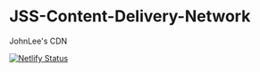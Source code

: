 # JSS-Content-Delivery-Network
JohnLee's CDN

[![Netlify Status](https://api.netlify.com/api/v1/badges/e00588c0-d742-4a0b-9ca3-3a66e799a0de/deploy-status)](https://app.netlify.com/projects/wonderful-pika-026a6e/deploys)
